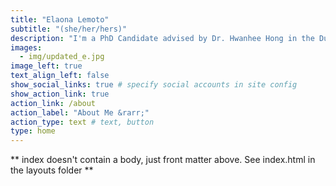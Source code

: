 ```yaml
---
title: "Elaona Lemoto"
subtitle: "(she/her/hers)"
description: "I'm a PhD Candidate advised by Dr. Hwanhee Hong in the Duke School of Medicine, Department of Biostatistics & Bioinformatics. I am interested in Bayesian hierarchical modeling in the regards to data integration, but more specifically utilized within comparative effectiveness research. While I work with combing data sources, the primary goal is to better understand and uncover health disparities that is limited through data availability. Simultaneously, I am interested in teaching and ultimately begin able to educate a new generation of statisticians."
images:
  - img/updated_e.jpg
image_left: true
text_align_left: false
show_social_links: true # specify social accounts in site config
show_action_link: true
action_link: /about
action_label: "About Me &rarr;"
action_type: text # text, button
type: home
---
```


** index doesn't contain a body, just front matter above.
See index.html in the layouts folder **
